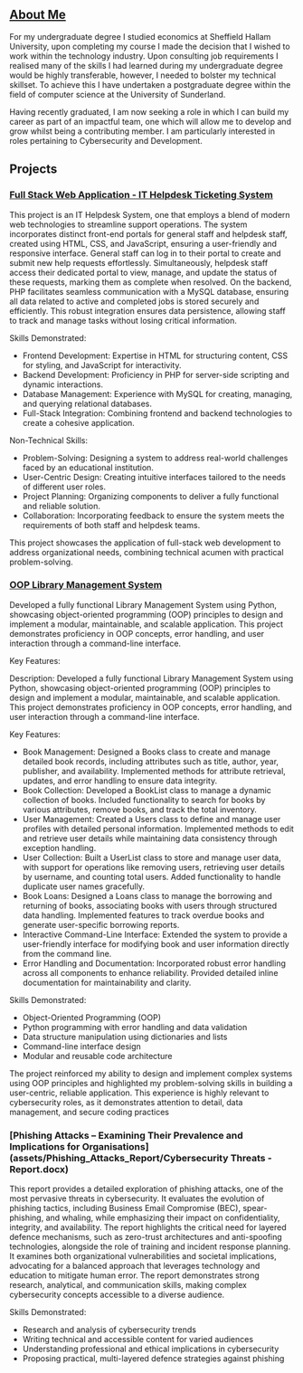 
## <ins>About Me</ins> 

For my undergraduate degree I studied economics at Sheffield Hallam University, upon completing my course I made the decision that I wished to work within the technology industry. Upon consulting job requirements I realised many of the skills I had learned during my undergraduate degree would be highly transferable, however, I needed to bolster my technical skillset. To achieve this I have undertaken a postgraduate degree within the field of computer science at the University of Sunderland. 

Having recently graduated, I am now seeking a role in which I can build my career as part of an impactful team, one which will allow me to develop and grow whilst being a contributing member. I am particularly interested in roles pertaining to Cybersecurity and Development.  


## Projects 

### [Full Stack Web Application - IT Helpdesk Ticketing System](assets/Full_Stack_Helpdesk/Helpdesk_Ticket_System.zip)

This project is an IT Helpdesk System, one that employs a blend of modern web technologies to streamline support operations. The system incorporates distinct front-end portals for general staff and helpdesk staff, created using HTML, CSS, and JavaScript, ensuring a user-friendly and responsive interface.
General staff can log in to their portal to create and submit new help requests effortlessly. Simultaneously, helpdesk staff access their dedicated portal to view, manage, and update the status of these requests, marking them as complete when resolved.
On the backend, PHP facilitates seamless communication with a MySQL database, ensuring all data related to active and completed jobs is stored securely and efficiently. This robust integration ensures data persistence, allowing staff to track and manage tasks without losing critical information.

Skills Demonstrated:

- Frontend Development: Expertise in HTML for structuring content, CSS for styling, and JavaScript for interactivity.
- Backend Development: Proficiency in PHP for server-side scripting and dynamic interactions.
- Database Management: Experience with MySQL for creating, managing, and querying relational databases.
- Full-Stack Integration: Combining frontend and backend technologies to create a cohesive application.

Non-Technical Skills:

- Problem-Solving: Designing a system to address real-world challenges faced by an educational institution.
- User-Centric Design: Creating intuitive interfaces tailored to the needs of different user roles.
- Project Planning: Organizing components to deliver a fully functional and reliable solution.
- Collaboration: Incorporating feedback to ensure the system meets the requirements of both staff and helpdesk teams.

This project showcases the application of full-stack web development to address organizational needs, combining technical acumen with practical problem-solving.

### [OOP Library Management System](assets/Library_Management_System)

Developed a fully functional Library Management System using Python, showcasing object-oriented programming (OOP) principles to design and implement a modular, maintainable, and scalable application. This project demonstrates proficiency in OOP concepts, error handling, and user interaction through a command-line interface.

Key Features:

Description:
Developed a fully functional Library Management System using Python, showcasing object-oriented programming (OOP) principles to design and implement a modular, maintainable, and scalable application. This project demonstrates proficiency in OOP concepts, error handling, and user interaction through a command-line interface.

Key Features:

* Book Management: Designed a Books class to create and manage detailed book records, including attributes such as title, author, year, publisher, and availability. Implemented methods for attribute retrieval, updates, and error handling to ensure data integrity.        
* Book Collection: Developed a BookList class to manage a dynamic collection of books. Included functionality to search for books by various attributes, remove books, and track the total inventory.    
* User Management: Created a Users class to define and manage user profiles with detailed personal information. Implemented methods to edit and retrieve user details while maintaining data consistency through exception handling.    
* User Collection: Built a UserList class to store and manage user data, with support for operations like removing users, retrieving user details by username, and counting total users. Added functionality to handle duplicate user names gracefully.    
* Book Loans: Designed a Loans class to manage the borrowing and returning of books, associating books with users through structured data handling. Implemented features to track overdue books and generate user-specific borrowing reports.    
* Interactive Command-Line Interface: Extended the system to provide a user-friendly interface for modifying book and user information directly from the command line.    
* Error Handling and Documentation: Incorporated robust error handling across all components to enhance reliability. Provided detailed inline documentation for maintainability and clarity.

Skills Demonstrated:

* Object-Oriented Programming (OOP)
* Python programming with error handling and data validation
* Data structure manipulation using dictionaries and lists
* Command-line interface design
* Modular and reusable code architecture

The project reinforced my ability to design and implement complex systems using OOP principles and highlighted my problem-solving skills in building a user-centric, reliable application. This experience is highly relevant to cybersecurity roles, as it demonstrates attention to detail, data management, and secure coding practices

### [Phishing Attacks – Examining Their Prevalence and Implications for Organisations](assets/Phishing_Attacks_Report/Cybersecurity Threats - Report.docx)


This report provides a detailed exploration of phishing attacks, one of the most pervasive threats in cybersecurity. It evaluates the evolution of phishing tactics, including Business Email Compromise (BEC), spear-phishing, and whaling, while emphasizing their impact on confidentiality, integrity, and availability. The report highlights the critical need for layered defence mechanisms, such as zero-trust architectures and anti-spoofing technologies, alongside the role of training and incident response planning. It examines both organizational vulnerabilities and societal implications, advocating for a balanced approach that leverages technology and education to mitigate human error. The report demonstrates strong research, analytical, and communication skills, making complex cybersecurity concepts accessible to a diverse audience.

Skills Demonstrated:

* Research and analysis of cybersecurity trends
* Writing technical and accessible content for varied audiences
* Understanding professional and ethical implications in cybersecurity
* Proposing practical, multi-layered defence strategies against phishing
